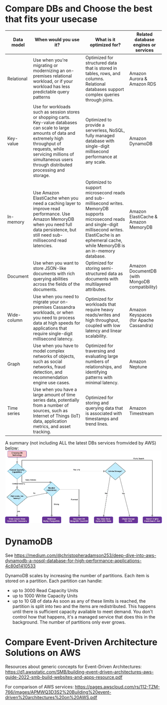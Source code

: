 
# Compare DBs and Choose the best that fits your usecase

| Data model | When would you use it? | What is it optimized for? | Related database engines or services |
|-------------------|---------------------------------|---------------------------------|-------------------|
Relational | Use when you're migrating or modernizing an on- premises relational workload, or if your workload has less predictable query patterns | Optimized for structured data that is stored in tables, rows, and columns. Relational databases support complex queries through joins. | Amazon Aurora & Amazon RDS
Key-value | Use for workloads such as session stores or shopping carts. Key-value databases can scale to large amounts of data and extremely high throughput of requests, while servicing millions of simultaneous users through distributed processing and storage. | Optimized to provide a serverless, NoSQL, fully managed database with single-digit millisecond performance at any scale. | Amazon DynamoDB
In-memory | Use Amazon ElastiCache when you need a caching layer to improve read performance. Use Amazon MemoryDB when you need full data persistence, but still need sub-millisecond read latencies. | Optimized to support microsecond reads and sub-millisecond writes. MemoryDB supports microsecond reads and single-digit millisecond writes. ElastiCache is an ephemeral cache, while MemoryDB is an in-memory database. | Amazon ElastiCache & Amazon MemoryDB
Document | Use when you want to store JSON-like documents with rich querying abilities across the fields of the documents. | Optimized for storing semi-structured data as documents with multilayered attributes. | Amazon DocumentDB (with MongoDB compatibility)
Wide-column	| Use when you need to migrate your on-premises Cassandra workloads, or when you need to process data at high speeds for applications that require single-digit millisecond latency. | Optimized for workloads that require heavy reads/writes and high throughput, coupled with low latency and linear scalability. | Amazon Keyspaces (for Apache Cassandra)
Graph | Use when you have to model complex networks of objects, such as social networks, fraud detection, and recommendation engine use cases. | Optimized for traversing and evaluating large numbers of relationships, and identifying patterns with minimal latency. | Amazon Neptune
Time series	| Use when you have a large amount of time series data, potentially from a number of sources, such as Internet of Things (IoT) data, application metrics, and asset tracking. | Optimized for storing and querying data that is associated with timestamps and trend lines. | Amazon Timestream

A summary (not including ALL the latest DBs services fromvided by AWS) below:
![Choose-DBs](./diagrams/AWS-choose-dbs.webp)


# DynamoDB


See https://medium.com/@christopheradamson253/deep-dive-into-aws-dynamodb-a-nosql-database-for-high-performance-applications-4c80d1410533


DynamoDB scales by increasing the number of partitions. Each item is stored on a partition. Each partition can handle:
- up to 3000 Read Capacity Units
- up to 1000 Write Capacity Units
- up to 10 GB of data
As soon as any of these limits is reached, the partition is split into two and the items are redistributed. 
This happens until there is sufficient capacity available to meet demand. You don't control how that happens, it's a managed service that does this in the background. The number of partitions only ever grows.


# Compare Event-Driven Architecture Solutions on AWS

Resources about generic concepts for Event-Driven Architectures:
https://d1.awsstatic.com/SMB/building-event-driven-architectures-aws-guide-2022-smb-build-websites-and-apps-resource.pdf 

For comparison of AWS services:
https://pages.awscloud.com/rs/112-TZM-766/images/APMWQ3D3S2%20Building%20event-driven%20architectures%20on%20AWS.pdf